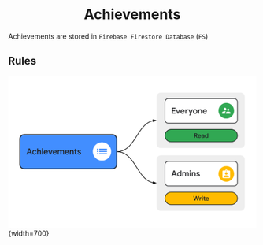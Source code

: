 <div align='center'>
    <h1><b>Achievements</b></h1>
</div>

Achievements are stored in `Firebase Firestore Database` (`FS`)


## Rules

![rules](./rules.svg "Rules"){width=700}
